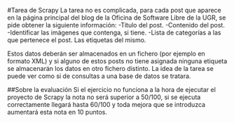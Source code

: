 #Tarea de Scrapy
La tarea no es complicada, para cada post que aparece en la página principal del blog de la Oficina de Software Libre de la UGR, se pide obtener la siguiente información:
-Título del post.
-Contenido del post.
-Identificar las imágenes que contenga, si tiene.
-Lista de categorías a las que pertenece el post. Las etiquetas del mismo.

Estos datos deberán ser almacenados en un fichero (por ejemplo en formato XML) y si alguno de estos posts no tiene asignada ninguna etiqueta se almacenarán los datos en otro fichero distinto. La idea de la tarea se puede ver como si de consultas a una base de datos se tratara.

##Sobre la evaluación
Si el ejercicio no funciona a la hora de ejecutar el proyecto de Scrapy la nota no será superior a 50/100, si se ejecuta correctamente llegará hasta 60/100 y toda mejora que se introduzca aumentará esta nota en 10 puntos.